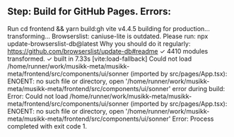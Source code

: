 
## Step: Build for GitHub Pages. Errors:


Run cd frontend && yarn build:gh
vite v4.4.5 building for production...
transforming...
Browserslist: caniuse-lite is outdated. Please run:
  npx update-browserslist-db@latest
  Why you should do it regularly: https://github.com/browserslist/update-db#readme
✓ 4410 modules transformed.
✓ built in 7.33s
[vite:load-fallback] Could not load /home/runner/work/musikk-meta/musikk-meta/frontend/src/components/ui/sonner (imported by src/pages/App.tsx): ENOENT: no such file or directory, open '/home/runner/work/musikk-meta/musikk-meta/frontend/src/components/ui/sonner'
error during build:
Error: Could not load /home/runner/work/musikk-meta/musikk-meta/frontend/src/components/ui/sonner (imported by src/pages/App.tsx): ENOENT: no such file or directory, open '/home/runner/work/musikk-meta/musikk-meta/frontend/src/components/ui/sonner'
Error: Process completed with exit code 1.